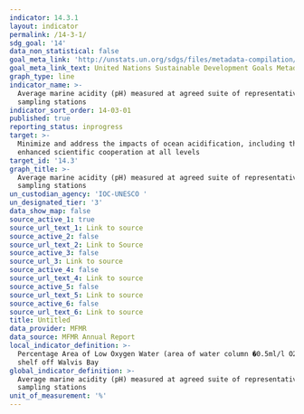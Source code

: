```yaml
---
indicator: 14.3.1
layout: indicator
permalink: /14-3-1/
sdg_goal: '14'
data_non_statistical: false
goal_meta_link: 'http://unstats.un.org/sdgs/files/metadata-compilation/Metadata-Goal-14.pdf'
goal_meta_link_text: United Nations Sustainable Development Goals Metadata (pdf 288kB)
graph_type: line
indicator_name: >-
  Average marine acidity (pH) measured at agreed suite of representative
  sampling stations
indicator_sort_order: 14-03-01
published: true
reporting_status: inprogress
target: >-
  Minimize and address the impacts of ocean acidification, including through
  enhanced scientific cooperation at all levels
target_id: '14.3'
graph_title: >-
  Average marine acidity (pH) measured at agreed suite of representative
  sampling stations
un_custodian_agency: 'IOC-UNESCO '
un_designated_tier: '3'
data_show_map: false
source_active_1: true
source_url_text_1: Link to source
source_active_2: false
source_url_text_2: Link to Source
source_active_3: false
source_url_3: Link to source
source_active_4: false
source_url_text_4: Link to source
source_active_5: false
source_url_text_5: Link to source
source_active_6: false
source_url_text_6: Link to source
title: Untitled
data_provider: MFMR
data_source: MFMR Annual Report
local_indicator_definition: >-
  Percentage Area of Low Oxygen Water (area of water column �0.5ml/l O2) on the
  shelf off Walvis Bay
global_indicator_definition: >-
  Average marine acidity (pH) measured at agreed suite of representative
  sampling stations
unit_of_measurement: '%'
---
```

